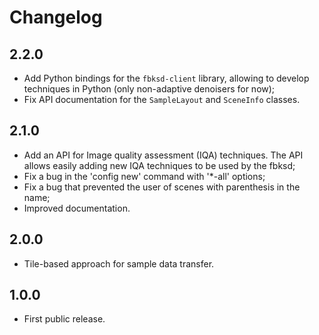 # Changelog

## 2.2.0
- Add Python bindings for the `fbksd-client` library, allowing to develop techniques in Python (only non-adaptive denoisers for now);
- Fix API documentation for the `SampleLayout` and `SceneInfo` classes.

## 2.1.0
- Add an API for Image quality assessment (IQA) techniques. The API allows easily adding new IQA techniques to be used by the fbksd;
- Fix a bug in the 'config new' command with '*-all' options;
- Fix a bug that prevented the user of scenes with parenthesis in the name;
- Improved documentation.

## 2.0.0
- Tile-based approach for sample data transfer.

## 1.0.0
- First public release.
